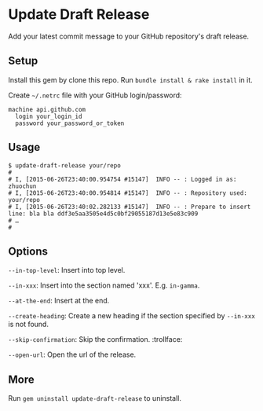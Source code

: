 # Update Draft Release

Add your latest commit message to your GitHub repository's draft release.

## Setup

Install this gem by clone this repo. Run `bundle install & rake install` in it.

Create `~/.netrc` file with your GitHub login/password:

```
machine api.github.com
  login your_login_id
  password your_password_or_token
```

## Usage

```
$ update-draft-release your/repo
#
# I, [2015-06-26T23:40:00.954754 #15147]  INFO -- : Logged in as: zhuochun
# I, [2015-06-26T23:40:00.954814 #15147]  INFO -- : Repository used: your/repo
# I, [2015-06-26T23:40:02.282133 #15147]  INFO -- : Prepare to insert line: bla bla ddf3e5aa3505e4d5c0bf29055187d13e5e83c909
# …
#
```

## Options

`--in-top-level`: Insert into top level.

`--in-xxx`: Insert into the section named 'xxx'. E.g. `in-gamma`.

`--at-the-end`: Insert at the end.

`--create-heading`: Create a new heading if the section specified by `--in-xxx` is not found.

`--skip-confirmation`: Skip the confirmation. :trollface:

`--open-url`: Open the url of the release.

## More

Run `gem uninstall update-draft-release` to uninstall.
